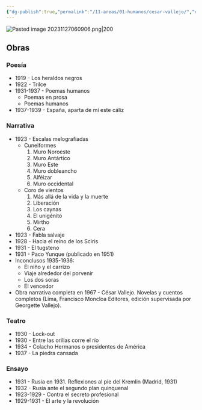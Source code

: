 ```yaml
---
{"dg-publish":true,"permalink":"/11-areas/01-humanos/cesar-vallejo/","noteIcon":""}
---
```


![Pasted image 20231127060906.png|200](/img/user/11%20%C3%81reas%20%E2%9A%99/01%20Humanos/%F0%9F%92%BE%20Adjuntos/Pasted%20image%2020231127060906.png)
## Obras
### Poesía
- 1919 - Los heraldos negros
- 1922 - Trilce
- 1931-1937 - Poemas humanos
	- Poemas en prosa
	- Poemas humanos
- 1937-1939 - España, aparta de mí este cáliz
### Narrativa
- 1923 - Escalas melografiadas
	- Cuneiformes
		1. Muro Noroeste
		2. Muro Antártico
		3. Muro Este
		4. Muro dobleancho
		5. Alféizar
		6. Muro occidental
	- Coro de vientos
		1. Más allá de la vida y la muerte
		2. Liberación
		3. Los caynas
		4. El unigénito
		5. Mirtho
		6. Cera
- 1923 - Fabla salvaje
- 1928 - Hacia el reino de los Sciris
- 1931 - El tugsteno
- 1931 - Paco Yunque (publicado en 1951)
- Inconclusos 1935-1936:
	- El niño y el carrizo
	- Viaje alrededor del porvenir
	- Los dos soras
	- El vencedor
- Obra narrativa completa en 1967 - César Vallejo. Novelas y cuentos completos (Lima, Francisco Moncloa Editores, edición supervisada por Georgette Vallejo).
### Teatro
- 1930 - Lock-out
- 1930 - Entre las orillas corre el río
- 1934 - Colacho Hermanos o presidentes de América
- 1937 - La piedra cansada
### Ensayo
- 1931 - Rusia en 1931. Reflexiones al pie del Kremlin (Madrid, 1931) 
- 1932 - Rusia ante el segundo plan quinquenal
- 1923-1929 - Contra el secreto profesional
- 1929-1931 - El arte y la revolución